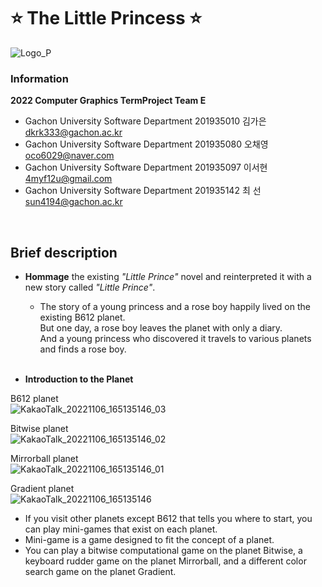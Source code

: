 # ⭐ **The Little Princess** ⭐
![Logo_P](https://user-images.githubusercontent.com/96913056/200159252-8bb3c856-6298-4f31-9d42-e80818206d54.png)
<br>
### Information
**2022 Computer Graphics TermProject Team E**
- Gachon University Software Department 201935010 김가은 dkrk333@gachon.ac.kr <br>
- Gachon University Software Department 201935080 오채영 oco6029@naver.com <br>
- Gachon University Software Department 201935097 이서현 4myf12u@gmail.com <br>
- Gachon University Software Department 201935142 최  선 sun4194@gachon.ac.kr <br>
<br>

## Brief description
- **Hommage** the existing _"Little Prince"_ novel and reinterpreted it with a new story called _"Little Prince"_.<br>
  - The story of a young princess and a rose boy happily lived on the existing B612 planet. <br>
 But one day, a rose boy leaves the planet with only a diary.<br>
 And a young princess who discovered it travels to various planets and finds a rose boy. <br><br>
 
 - **Introduction to the Planet**<br>

B612 planet <br>
![KakaoTalk_20221106_165135146_03](https://user-images.githubusercontent.com/96913056/200160094-6f507445-5f0c-4d4b-adfc-b2bfec79d766.png)<br>

Bitwise planet<br>
![KakaoTalk_20221106_165135146_02](https://user-images.githubusercontent.com/96913056/200160097-8048bf9f-6713-470b-bf3f-645de4f72cfc.png)<br>

Mirrorball planet<br>
![KakaoTalk_20221106_165135146_01](https://user-images.githubusercontent.com/96913056/200160104-4ade416b-a52b-4819-a8cc-1113dffb2351.png)<br>

Gradient planet<br>
![KakaoTalk_20221106_165135146](https://user-images.githubusercontent.com/96913056/200160109-de980fbf-e45d-405f-bef1-72d490bed551.png)<br>

  - If you visit other planets except B612 that tells you where to start, you can play mini-games that exist on each planet.<br>
  - Mini-game is a game designed to fit the concept of a planet.<br>
  - You can play a bitwise computational game on the planet Bitwise, a keyboard rudder game on the planet Mirrorball, and a different color search game on the planet Gradient.<br>
